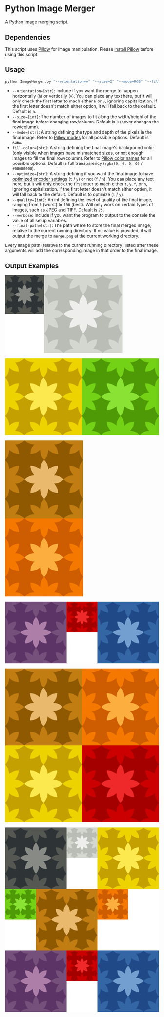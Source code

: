 # Python Image Merger

A Python image merging script.

## Dependencies

This script uses [Pillow](https://pillow.readthedocs.io/en/stable/index.html#) for image manipulation. Please [install Pillow](https://pillow.readthedocs.io/en/stable/installation.html) before using this script.

## Usage

```python
python ImageMerger.py "--orientation=v" "--size=2" "--mode=RGB" "--fill-color=rgb(255,255,255)" "--optimize=t" "--quality=100" --verbose "--merge-path=test_files/output/test_2_vertical.png" "test_files/128/orange.png" "test_files/256/scarlet_red.png"
```

- `--orientation=[str]`: Include if you want the merge to happen horizontally (`h`) or vertically (`v`). You can place any text here, but it will only check the first letter to mach either `h` or `v`, ignoring capitalization. If the first letter doesn't match either option, it will fall back to the default. Default is `h`.
- `--size=[int]`: The number of images to fit along the width/height of the final image before changing row/column. Default is `0` (never changes the row/column).
- `--mode=[str]`: A string defining the type and depth of the pixels in the final image. Refer to [Pillow modes](https://pillow.readthedocs.io/en/stable/handbook/concepts.html#concept-modes) for all possible options. Default is `RGBA`.
- `fill-color=[str]`: A string defining the final image's background color (only visible when images have mismatched sizes, or not enough images to fill the final row/column). Refer to [Pillow color names](https://pillow.readthedocs.io/en/stable/reference/ImageColor.html#color-names) for all possible options. Default is full transparency (`rgba(0, 0, 0, 0)` / `#00000000`).
- `--optimize=[str]`: A string defining if you want the final image to have [optimized encoder settings](https://pillow.readthedocs.io/en/stable/handbook/image-file-formats.html#png) (`t` / `y`) or not (`f` / `n`). You can place any text here, but it will only check the first letter to mach either `t`, `y`, `f`, or `n`, ignoring capitalization. If the first letter doesn't match either option, it will fall back to the default. Default is to optimize (`t` / `y`).
- `--quality=[int]`: An int defining the level of quality of the final image, ranging from `0` (worst) to `100` (best). Will only work on certain types of images, such as JPEG and TIFF. Default is `75`.
- `--verbose`: Include if you want the program to output to the console the value of all setup variables.
- `--final-path=[str]`: The path where to store the final merged image, relative to the current running directory. If no value is provided, it will output the merge to `merge.png` at the current working directory.

Every image path (relative to the current running directory) listed after these arguments will add the corresponding image in that order to the final image.

## Output Examples

![2 Images (Default)](test_files/output/test_2_default.png)

![2 Images (Horizontal)](test_files/output/test_2_horizontal.png)

![2 Images (Vertical)](test_files/output/test_2_vertical.png)

![3 Images (Horizontal)](test_files/output/test_3_horizontal.png)

![4 Images (Vertical 2)](test_files/output/test_4_vertical_2.png)

![9 Images (Horizontal 3)](test_files/output/test_9_horizontal_3.png)
